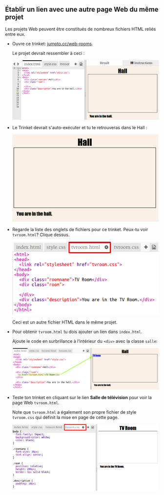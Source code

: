 ## Établir un lien avec une autre page Web du même projet

Les projets Web peuvent être constitués de nombreux fichiers HTML reliés entre eux.

+ Ouvre ce trinket: <a href="https://trinket.io/html/f1486ddb24" target="_blank">jumpto.cc/web-rooms</a>.
    
    Le projet devrait ressembler à ceci :
    
    ![capture d'écran](images/rooms-starter.png)

+ Le Trinket devrait s'auto-exécuter et tu te retrouveras dans le Hall :
    
    ![capture d'écran](images/rooms-hall-start.png)

+ Regarde la liste des onglets de fichiers pour ce trinket. Peux-tu voir `tvroom.html`? Clique dessus.
    
    ![capture d'écran](images/rooms-tvroom-html.png)
    
    Ceci est un autre fichier HTML dans le même projet.

+ Pour obtenir `tvroom.html` tu dois ajouter un lien dans `index.html`.
    
    Ajoute le code en surbrillance à l’intérieur du `<div>` avec la classe `salle`:
    
    ![capture d'écran](images/rooms-link-tvroom.png)

+ Teste ton trinket en cliquant sur le lien **Salle de télévision** pour voir la page Web `tvroom.html`.
    
    Note que `tvroom.html` a également son propre fichier de style `tvroom.css` qui définit la mise en page de cette page.
    
    ![capture d'écran](images/rooms-tvroom-unstyled.png)